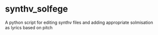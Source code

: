 # synthv_solfege
A python script for editing synthv files and adding appropriate solmisation as lyrics based on pitch
